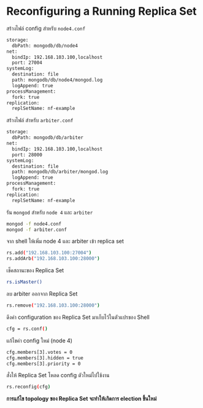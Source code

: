 # Reconfiguring a Running Replica Set

สร้างไฟล์ config สำหรับ `node4.conf`

```bash
storage:
  dbPath: mongodb/db/node4
net:
  bindIp: 192.168.103.100,localhost
  port: 27004
systemLog:
  destination: file
  path: mongodb/db/node4/mongod.log
  logAppend: true
processManagement:
  fork: true
replication:
  replSetName: nf-example
```

สร้างไฟล์ สำหรับ `arbiter.conf`

```bash
storage:
  dbPath: mongodb/db/arbiter
net:
  bindIp: 192.168.103.100,localhost
  port: 28000
systemLog:
  destination: file
  path: mongodb/db/arbiter/mongod.log
  logAppend: true
processManagement:
  fork: true
replication:
  replSetName: nf-example
```

รัน `mongod` สำหรับ `node 4` และ `arbiter`

```bash
mongod -f node4.conf
mongod -f arbiter.conf
```

จาก shell ให้เพิ่ม node 4 และ arbiter เข้า replica set

```bash
rs.add("192.168.103.100:27004")
rs.addArb("192.168.103.100:28000")
```

เช็คสถานะของ Replica Set

```bash
rs.isMaster()
```

ลบ arbiter ออกจาก Replica Set

```bash
rs.remove("192.168.103.100:28000")
```

ดึงค่า configuration ของ Replica Set มาเก็บไว้ในตัวแปรของ Shell

```bash
cfg = rs.conf()
```

แก้ไขค่า config ใหม่ (node 4)

```bash
cfg.members[3].votes = 0
cfg.members[3].hidden = true
cfg.members[3].priority = 0
```

สั่งให้ Replica Set โหลด config ตัวใหม่ไปใช้งาน

```bash
rs.reconfig(cfg)
```

**การแก้ไข topology ของ Replica Set จะทำให้เกิดการ election ขึ้นใหม่**